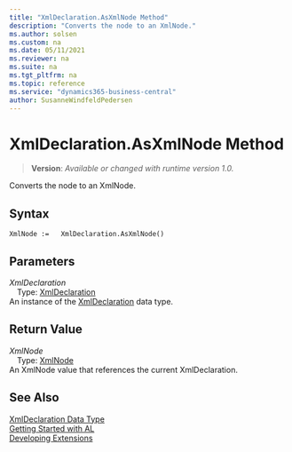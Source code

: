 ```yaml
---
title: "XmlDeclaration.AsXmlNode Method"
description: "Converts the node to an XmlNode."
ms.author: solsen
ms.custom: na
ms.date: 05/11/2021
ms.reviewer: na
ms.suite: na
ms.tgt_pltfrm: na
ms.topic: reference
ms.service: "dynamics365-business-central"
author: SusanneWindfeldPedersen
---
```

[//]: # (START>DO_NOT_EDIT)
[//]: # (IMPORTANT:Do not edit any of the content between here and the END>DO_NOT_EDIT.)
[//]: # (Any modifications should be made in the .xml files in the ModernDev repo.)
# XmlDeclaration.AsXmlNode Method
> **Version**: _Available or changed with runtime version 1.0._

Converts the node to an XmlNode.


## Syntax
```
XmlNode :=   XmlDeclaration.AsXmlNode()
```

## Parameters
*XmlDeclaration*  
&emsp;Type: [XmlDeclaration](xmldeclaration-data-type.md)  
An instance of the [XmlDeclaration](xmldeclaration-data-type.md) data type.

## Return Value
*XmlNode*  
&emsp;Type: [XmlNode](../xmlnode/xmlnode-data-type.md)  
An XmlNode value that references the current XmlDeclaration.


[//]: # (IMPORTANT: END>DO_NOT_EDIT)
## See Also
[XmlDeclaration Data Type](xmldeclaration-data-type.md)  
[Getting Started with AL](../../devenv-get-started.md)  
[Developing Extensions](../../devenv-dev-overview.md)